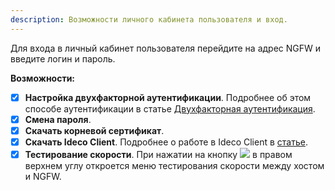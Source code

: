```yaml
---
description: Возможности личного кабинета пользователя и вход. 
---
```



Для входа в личный кабинет пользователя перейдите на адрес NGFW и введите логин и пароль.

**Возможности:**

* [x] **Настройка двухфакторной аутентификации**. Подробнее об этом способе аутентификации в статье [Двухфакторная аутентификация](/settings/users/authorization//vpn-connection/two-factor-authentication.md).
* [x] **Смена пароля**. 
* [x] **Скачать корневой сертификат**. 
* [x] **Скачать Ideco Client**. Подробнее о работе в Ideco Client в [статье](/settings/users/ideco-client.md).
* [x] **Тестирование скорости**. При нажатии на кнопку ![](/.gitbook/assets/icon-test.png) в правом верхнем углу откроется меню тестирования скорости между хостом и NGFW. 
